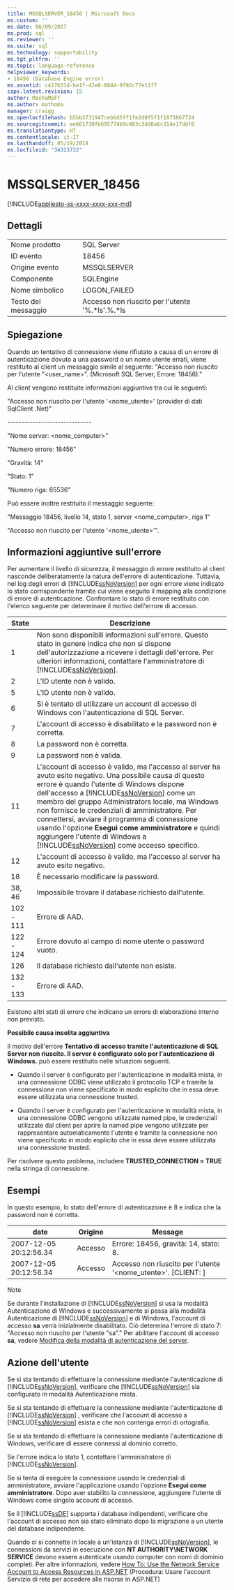 ```yaml
---
title: MSSQLSERVER_18456 | Microsoft Docs
ms.custom: ''
ms.date: 06/09/2017
ms.prod: sql
ms.reviewer: ''
ms.suite: sql
ms.technology: supportability
ms.tgt_pltfrm: ''
ms.topic: language-reference
helpviewer_keywords:
- 18456 (Database Engine error)
ms.assetid: c417631d-be1f-42e0-8844-9f92c77e11f7
caps.latest.revision: 15
author: MashaMSFT
ms.author: mathoma
manager: craigg
ms.openlocfilehash: b5bb3731947cebbd5ff1fe2d0f5f1f1875867724
ms.sourcegitcommit: ee661730fb695774b9c483c3dd0a6c314e17ddf8
ms.translationtype: HT
ms.contentlocale: it-IT
ms.lasthandoff: 05/19/2018
ms.locfileid: "34323732"
---
```

# <a name="mssqlserver18456"></a>MSSQLSERVER_18456
[!INCLUDE[appliesto-ss-xxxx-xxxx-xxx-md](../../includes/appliesto-ss-xxxx-xxxx-xxx-md.md)]
  
## <a name="details"></a>Dettagli  
  
|||  
|-|-|  
|Nome prodotto|SQL Server|  
|ID evento|18456|  
|Origine evento|MSSQLSERVER|  
|Componente|SQLEngine|  
|Nome simbolico|LOGON_FAILED|  
|Testo del messaggio|Accesso non riuscito per l'utente '%.*ls'.%.\*ls|  
  
## <a name="explanation"></a>Spiegazione  
Quando un tentativo di connessione viene rifiutato a causa di un errore di autenticazione dovuto a una password o un nome utente errati, viene restituito al client un messaggio simile al seguente: "Accesso non riuscito per l'utente "<user_name>". (Microsoft SQL Server, Errore: 18456)."  
  
Al client vengono restituite informazioni aggiuntive tra cui le seguenti:  
  
"Accesso non riuscito per l'utente '<nome_utente>' (provider di dati SqlClient .Net)"  
  
-----------------------------\-  
  
"Nome server: <nome_computer>"  
  
"Numero errore: 18456"  
  
"Gravità: 14"  
  
"Stato: 1"  
  
"Numero riga: 65536"  
  
Può essere inoltre restituito il messaggio seguente:  
  
"Messaggio 18456, livello 14, stato 1, server <nome_computer>, riga 1"  
  
"Accesso non riuscito per l'utente '<nome_utente>'".  
  
## <a name="additional-error-information"></a>Informazioni aggiuntive sull'errore  
Per aumentare il livello di sicurezza, il messaggio di errore restituito al client nasconde deliberatamente la natura dell'errore di autenticazione. Tuttavia, nel log degli errori di [!INCLUDE[ssNoVersion](../../includes/ssnoversion-md.md)] per ogni errore viene indicato lo stato corrispondente tramite cui viene eseguito il mapping alla condizione di errore di autenticazione. Confrontare lo stato di errore restituito con l'elenco seguente per determinare il motivo dell'errore di accesso.  
  
|State|Descrizione|  
|---------|---------------|  
|1|Non sono disponibili informazioni sull'errore. Questo stato in genere indica che non si dispone dell'autorizzazione a ricevere i dettagli dell'errore. Per ulteriori informazioni, contattare l'amministratore di [!INCLUDE[ssNoVersion](../../includes/ssnoversion-md.md)].|  
|2|L'ID utente non è valido.|  
|5|L'ID utente non è valido.|  
|6|Si è tentato di utilizzare un account di accesso di Windows con l'autenticazione di SQL Server.|  
|7|L'account di accesso è disabilitato e la password non è corretta.|  
|8|La password non è corretta.|  
|9|La password non è valida.|  
|11|L'account di accesso è valido, ma l'accesso al server ha avuto esito negativo. Una possibile causa di questo errore è quando l'utente di Windows dispone dell'accesso a [!INCLUDE[ssNoVersion](../../includes/ssnoversion-md.md)] come un membro del gruppo Administrators locale, ma Windows non fornisce le credenziali di amministratore. Per connettersi, avviare il programma di connessione usando l'opzione **Esegui come amministratore** e quindi aggiungere l'utente di Windows a [!INCLUDE[ssNoVersion](../../includes/ssnoversion-md.md)] come accesso specifico.|  
|12|L'account di accesso è valido, ma l'accesso al server ha avuto esito negativo.|  
|18|È necessario modificare la password.|  
|38, 46|Impossibile trovare il database richiesto dall'utente.|
|102 - 111|Errore di AAD.|
|122 - 124|Errore dovuto al campo di nome utente o password vuoto.|
|126|Il database richiesto dall'utente non esiste.|
|132 - 133|Errore di AAD.|
  
Esistono altri stati di errore che indicano un errore di elaborazione interno non previsto.  
  
**Possibile causa insolita aggiuntiva**  
  
Il motivo dell'errore **Tentativo di accesso tramite l'autenticazione di SQL Server non riuscito. Il server è configurato solo per l'autenticazione di Windows.** può essere restituito nelle situazioni seguenti.  
  
-   Quando il server è configurato per l'autenticazione in modalità mista, in una connessione ODBC viene utilizzato il protocollo TCP e tramite la connessione non viene specificato in modo esplicito che in essa deve essere utilizzata una connessione trusted.  
  
-   Quando il server è configurato per l'autenticazione in modalità mista, in una connessione ODBC vengono utilizzate named pipe, le credenziali utilizzate dal client per aprire la named pipe vengono utilizzate per rappresentare automaticamente l'utente e tramite la connessione non viene specificato in modo esplicito che in essa deve essere utilizzata una connessione trusted.  
  
Per risolvere questo problema, includere **TRUSTED_CONNECTION = TRUE** nella stringa di connessione.  
  
## <a name="examples"></a>Esempi  
In questo esempio, lo stato dell'errore di autenticazione è 8 e indica che la password non è corretta.  
  
|date|Origine|Message|  
|--------|----------|-----------|  
|2007-12-05 20:12:56.34|Accesso|Errore: 18456, gravità: 14, stato: 8.|  
|2007-12-05 20:12:56.34|Accesso|Accesso non riuscito per l'utente '<nome_utente>'. [CLIENT: <ip address>]|  
  
> [!NOTE]  
> Se durante l'installazione di [!INCLUDE[ssNoVersion](../../includes/ssnoversion-md.md)] si usa la modalità Autenticazione di Windows e successivamente si passa alla modalità Autenticazione di [!INCLUDE[ssNoVersion](../../includes/ssnoversion-md.md)] e di Windows, l'account di accesso **sa** verrà inizialmente disabilitato. Ciò determina l'errore di stato 7: "Accesso non riuscito per l'utente "sa"." Per abilitare l'account di accesso **sa**, vedere [Modifica della modalità di autenticazione del server](~/database-engine/configure-windows/change-server-authentication-mode.md).  
  
## <a name="user-action"></a>Azione dell'utente  
Se si sta tentando di effettuare la connessione mediante l'autenticazione di [!INCLUDE[ssNoVersion](../../includes/ssnoversion-md.md)], verificare che [!INCLUDE[ssNoVersion](../../includes/ssnoversion-md.md)] sia configurato in modalità Autenticazione mista.  
  
Se si sta tentando di effettuare la connessione mediante l'autenticazione di [!INCLUDE[ssNoVersion](../../includes/ssnoversion-md.md)] , verificare che l'account di accesso a [!INCLUDE[ssNoVersion](../../includes/ssnoversion-md.md)] esista e che non contenga errori di ortografia.  
  
Se si sta tentando di effettuare la connessione mediante l'autenticazione di Windows, verificare di essere connessi al dominio corretto.  
  
Se l'errore indica lo stato 1, contattare l'amministratore di [!INCLUDE[ssNoVersion](../../includes/ssnoversion-md.md)].  
  
Se si tenta di eseguire la connessione usando le credenziali di amministratore, avviare l'applicazione usando l'opzione **Esegui come amministratore**. Dopo aver stabilito la connessione, aggiungere l'utente di Windows come singolo account di accesso.  
  
Se il [!INCLUDE[ssDE](../../includes/ssde-md.md)] supporta i database indipendenti, verificare che l'account di accesso non sia stato eliminato dopo la migrazione a un utente del database indipendente.  
  
Quando ci si connette in locale a un'istanza di [!INCLUDE[ssNoVersion](../../includes/ssnoversion-md.md)], le connessioni da servizi in esecuzione con **NT AUTHORITY\NETWORK SERVICE** devono essere autenticate usando computer con nomi di dominio completi. Per altre informazioni, vedere [How To: Use the Network Service Account to Access Resources in ASP.NET](http://msdn.microsoft.com/library/ff647402.aspx) (Procedura: Usare l'account Servizio di rete per accedere alle risorse in ASP.NET)  
  
